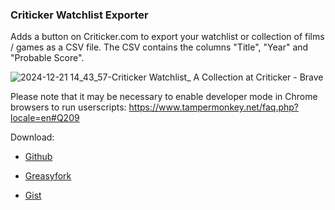 ### Criticker Watchlist Exporter

Adds a button on Criticker.com to export your watchlist or collection of films / games as a CSV file. The CSV contains the columns "Title", "Year" and "Probable Score".

![2024-12-21 14_43_57-Criticker Watchlist_ A Collection at Criticker - Brave](https://github.com/user-attachments/assets/d3c8fa72-c1ab-46aa-8ac6-9f220b8d0984)

Please note that it may be necessary to enable developer mode in Chrome browsers to run userscripts: https://www.tampermonkey.net/faq.php?locale=en#Q209

Download:

- [Github](https://github.com/Alsweider/CritickerWatchlistExporter/releases/latest)

- [Greasyfork](https://greasyfork.org/de/scripts/521339-criticker-watchlist-exporter)

- [Gist](https://gist.github.com/Alsweider/84472a029993d99a0c0dcefd3ea03e81)
